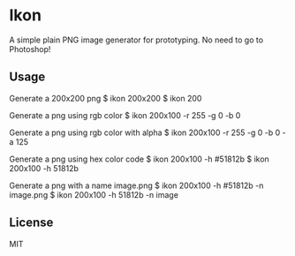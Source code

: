 # Ikon

  A simple plain PNG image generator for prototyping. No need to go to Photoshop!

## Usage

  Generate a 200x200 png
    $ ikon 200x200
    $ ikon 200

  Generate a png using rgb color
    $ ikon 200x100 -r 255 -g 0 -b 0
    
  Generate a png using rgb color with alpha 
    $ ikon 200x100 -r 255 -g 0 -b 0 -a 125
    
  Generate a png using hex color code 
    $ ikon 200x100 -h #51812b
    $ ikon 200x100 -h 51812b
    
  Generate a png with a name image.png 
    $ ikon 200x100 -h #51812b -n image.png
    $ ikon 200x100 -h 51812b -n image
    
## License

MIT
    
